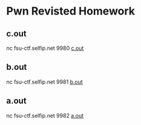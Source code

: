
# Pwn Revisted Homework


## c.out
nc fsu-ctf.selfip.net 9980
[c.out](c.out)

## b.out
nc fsu-ctf.selfip.net 9981
[b.out](b.out)

## a.out
nc fsu-ctf.selfip.net 9982
[a.out](a.out)
